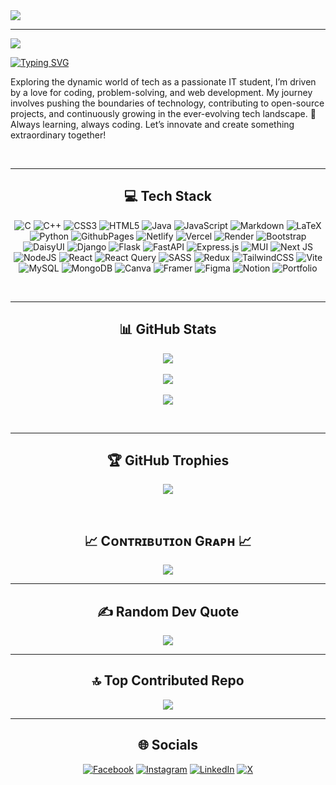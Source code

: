
<div>
  
<!--banner-->
  <img src="https://github.com/user-attachments/assets/8e296b7e-58f1-4f66-85d5-3a544b0c15ba">
  
---

<!--visit count-->
  [![](https://visitcount.itsvg.in/api?id=athar-ansari&icon=2&color=1)](https://visitcount.itsvg.in)
<br/>
     
<!--Typing SVG-->

[![Typing SVG](https://readme-typing-svg.demolab.com?font=Fira+Code&weight=700&size=28&pause=1000&color=FF355E&vCenter=true&width=435&lines=I'm+Athar+Ansari;Tech+Enthusiast+;Web+Developer;Lifelong+Learner)]()


</div>

<!--About-->
 <p > 
   
Exploring the dynamic world of tech as a passionate IT student, I’m driven by a love for coding, problem-solving, and web development. My journey involves pushing the boundaries of technology, contributing to open-source projects, and continuously growing in the ever-evolving tech landscape.
🌱 Always learning, always coding. Let’s innovate and create something extraordinary together!

  </p>

<br/>


---

<!--Tech Stack-->
<h2 align="center">💻 Tech Stack</h2>

 <div align="center" >
   
![C](https://img.shields.io/badge/c-%2300599C.svg?style=flat&logo=c&logoColor=white) ![C++](https://img.shields.io/badge/c++-%2300599C.svg?style=flat&logo=c%2B%2B&logoColor=white) ![CSS3](https://img.shields.io/badge/css3-%231572B6.svg?style=flat&logo=css3&logoColor=white) ![HTML5](https://img.shields.io/badge/html5-%23E34F26.svg?style=flat&logo=html5&logoColor=white) ![Java](https://img.shields.io/badge/java-%23ED8B00.svg?style=flat&logo=openjdk&logoColor=white) ![JavaScript](https://img.shields.io/badge/javascript-%23323330.svg?style=flat&logo=javascript&logoColor=%23F7DF1E) ![Markdown](https://img.shields.io/badge/markdown-%23000000.svg?style=flat&logo=markdown&logoColor=white) ![LaTeX](https://img.shields.io/badge/latex-%23008080.svg?style=flat&logo=latex&logoColor=white) ![Python](https://img.shields.io/badge/python-3670A0?style=flat&logo=python&logoColor=ffdd54) ![GithubPages](https://img.shields.io/badge/github%20pages-121013?style=flat&logo=github&logoColor=white) ![Netlify](https://img.shields.io/badge/netlify-%23000000.svg?style=flat&logo=netlify&logoColor=#00C7B7) ![Vercel](https://img.shields.io/badge/vercel-%23000000.svg?style=flat&logo=vercel&logoColor=white) ![Render](https://img.shields.io/badge/Render-%46E3B7.svg?style=flat&logo=render&logoColor=white) ![Bootstrap](https://img.shields.io/badge/bootstrap-%238511FA.svg?style=flat&logo=bootstrap&logoColor=white) ![DaisyUI](https://img.shields.io/badge/daisyui-5A0EF8?style=flat&logo=daisyui&logoColor=white) ![Django](https://img.shields.io/badge/django-%23092E20.svg?style=flat&logo=django&logoColor=white) ![Flask](https://img.shields.io/badge/flask-%23000.svg?style=flat&logo=flask&logoColor=white) ![FastAPI](https://img.shields.io/badge/FastAPI-005571?style=flat&logo=fastapi) ![Express.js](https://img.shields.io/badge/express.js-%23404d59.svg?style=flat&logo=express&logoColor=%2361DAFB) ![MUI](https://img.shields.io/badge/MUI-%230081CB.svg?style=flat&logo=mui&logoColor=white) ![Next JS](https://img.shields.io/badge/Next-black?style=flat&logo=next.js&logoColor=white) ![NodeJS](https://img.shields.io/badge/node.js-6DA55F?style=flat&logo=node.js&logoColor=white) ![React](https://img.shields.io/badge/react-%2320232a.svg?style=flat&logo=react&logoColor=%2361DAFB) ![React Query](https://img.shields.io/badge/-React%20Query-FF4154?style=flat&logo=react%20query&logoColor=white) ![SASS](https://img.shields.io/badge/SASS-hotpink.svg?style=flat&logo=SASS&logoColor=white) ![Redux](https://img.shields.io/badge/redux-%23593d88.svg?style=flat&logo=redux&logoColor=white) ![TailwindCSS](https://img.shields.io/badge/tailwindcss-%2338B2AC.svg?style=flat&logo=tailwind-css&logoColor=white) ![Vite](https://img.shields.io/badge/vite-%23646CFF.svg?style=flat&logo=vite&logoColor=white) ![MySQL](https://img.shields.io/badge/mysql-4479A1.svg?style=flat&logo=mysql&logoColor=white) ![MongoDB](https://img.shields.io/badge/MongoDB-%234ea94b.svg?style=flat&logo=mongodb&logoColor=white) ![Canva](https://img.shields.io/badge/Canva-%2300C4CC.svg?style=flat&logo=Canva&logoColor=white) ![Framer](https://img.shields.io/badge/Framer-black?style=flat&logo=framer&logoColor=blue) ![Figma](https://img.shields.io/badge/figma-%23F24E1E.svg?style=flat&logo=figma&logoColor=white) ![Notion](https://img.shields.io/badge/Notion-%23000000.svg?style=flat&logo=notion&logoColor=white) ![Portfolio](https://img.shields.io/badge/Portfolio-%23000000.svg?style=flat&logo=firefox&logoColor=#FF7139)

   </div>
<br/>


---

<!--GitHub Stats-->
<h2 align="center">📊 GitHub Stats</h2>

<div align="center" >
  
![](https://github-readme-stats.vercel.app/api?username=athar-ansari&theme=radical&hide_border=false&include_all_commits=true&count_private=true)<br/>
<br/>![](https://github-readme-streak-stats.herokuapp.com/?user=athar-ansari&theme=radical&hide_border=false)<br/>
<br/>![](https://github-readme-stats.vercel.app/api/top-langs/?username=athar-ansari&theme=radical&hide_border=false&include_all_commits=true&count_private=true&layout=compact)
</div>
<br/>


--- 

<!--GitHub Trophies-->
<h2 align="center">🏆 GitHub Trophies</h2>
 
<div align="center" >
  
![](https://github-profile-trophy.vercel.app/?username=athar-ansari&theme=radical&no-frame=false&no-bg=true&margin-w=4)
</div>

<br/>



<!--Contribution Graph-->
<h2 align="center">📈 Cᴏɴᴛʀɪʙᴜᴛɪᴏɴ Gʀᴀᴘʜ 📈</h2>
<div align="center">
    <img src="https://github-readme-activity-graph.vercel.app/graph?username=athar-ansari&bg_color=transparent&&color=ffffff&line=c56a90&point=ffeb95&area=false&hide_border=false" border-radius="15">
</div>

---

<!--Random Dev Quote-->
<h2 align="center">✍️ Random Dev Quote</h2>

<div align="center" >

![](https://quotes-github-readme.vercel.app/api?type=horizontal&theme=radical)
</div>


---

<!--Top Contributed Repo-->
<h2 align="center">🔝 Top Contributed Repo</h2>

<div align="center" >
  
![](https://github-contributor-stats.vercel.app/api?username=athar-ansari&limit=5&theme=radical&combine_all_yearly_contributions=true)
</div>

---

<!--Socials-->
<h2 align="center">🌐 Socials</h2>
<div align="center" >
  
[![Facebook](https://img.shields.io/badge/Facebook-%231877F2.svg?logo=Facebook&logoColor=white)](https://facebook.com/atharransarii) [![Instagram](https://img.shields.io/badge/Instagram-%23E4405F.svg?logo=Instagram&logoColor=white)](https://instagram.com/__athar__ansari__) [![LinkedIn](https://img.shields.io/badge/LinkedIn-%230077B5.svg?logo=linkedin&logoColor=white)](https://linkedin.com/in/athar--ansari) [![X](https://img.shields.io/badge/X-black.svg?logo=X&logoColor=white)](https://x.com/athar__ansari) 

</div>


 
